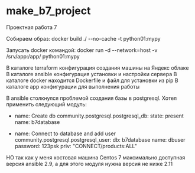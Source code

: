 # make_b7_project
Проектная работа 7

Собираем образ:
 docker build ./ --no-cache -t python01:mypy

Запусать docker командой:
  docker run -d --network=host -v /srv/app:/app/ python01:mypy
  
В каталоге terraform конфигурация создания машины на Яндекс облаке
В каталоге ansible конфигурация установки и настройки сервера
В каталоге docker находится Dockerfile и файл для установки из pip
В каталоге app конфигурации для выполнения работы

В ansible столкнулся проблемой создания базы в postgresql. Хотел применить следующий модуль:
  - name: Create db
    community.postgresql.postgresql_db:
            state: present
            name: b7database
                    
  - name: Connect to database and add user
    community.postgresql.postgresql_user:
          db: b7database
          name: dbuser
          password: 123psk
          priv: "CONNECT/products:ALL"

НО так как у меня хостовая машина Centos 7 максимально доступная версия  ansible 2.9, а для этого модуля нужна версия не ниже 2.11